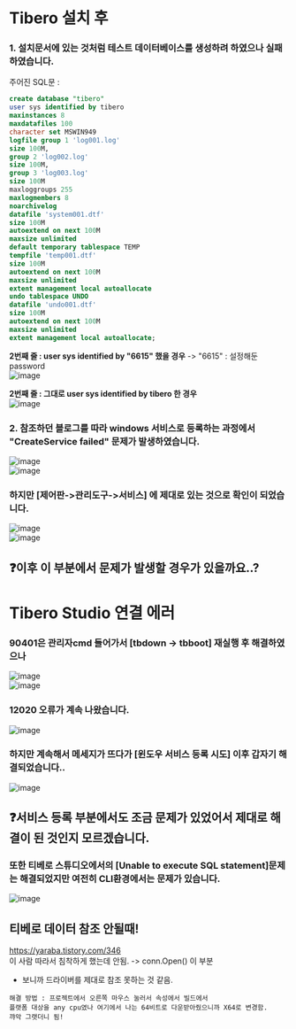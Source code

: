 # Tibero 설치 후 

### 1. 설치문서에 있는 것처럼 테스트 데이터베이스를 생성하려 하였으나 실패하였습니다. 
주어진 SQL문 :
```sql
create database "tibero"
user sys identified by tibero
maxinstances 8
maxdatafiles 100
character set MSWIN949
logfile group 1 'log001.log'
size 100M,
group 2 'log002.log'
size 100M,
group 3 'log003.log'
size 100M
maxloggroups 255
maxlogmembers 8
noarchivelog
datafile 'system001.dtf'
size 100M
autoextend on next 100M
maxsize unlimited
default temporary tablespace TEMP
tempfile 'temp001.dtf'
size 100M
autoextend on next 100M
maxsize unlimited
extent management local autoallocate
undo tablespace UNDO
datafile 'undo001.dtf'
size 100M
autoextend on next 100M
maxsize unlimited
extent management local autoallocate;
```
**2번째 줄 : user sys identified by "6615" 했을 경우**
-> "6615" : 설정해둔 password  
![image](https://github.com/Kang-SeoHyun/Kang-SeoHyun/assets/77817094/29073af8-fac9-4915-9936-e3955afcad42)   

**2번째 줄 : 그대로 user sys identified by tibero 한 경우**  
![image](https://github.com/Kang-SeoHyun/Kang-SeoHyun/assets/77817094/ab0ba12d-e0d9-47a8-a4c2-382c319053ec)  
 

### 2. 참조하던 블로그를 따라 windows 서비스로 등록하는 과정에서 "CreateService failed" 문제가 발생하였습니다.
![image](https://github.com/Kang-SeoHyun/Kang-SeoHyun/assets/77817094/a0d60568-7481-4d00-82fc-075a3c66a5b8)  
![image](https://github.com/Kang-SeoHyun/Kang-SeoHyun/assets/77817094/38275de3-5fda-4780-9016-4fad20c63789)  

### 하지만 [제어판->관리도구->서비스] 에 제대로 있는 것으로 확인이 되었습니다.  
![image](https://github.com/Kang-SeoHyun/Kang-SeoHyun/assets/77817094/e8dc193f-f74d-412d-b509-cb97258c54c1)  
![image](https://github.com/Kang-SeoHyun/Kang-SeoHyun/assets/77817094/57a99b86-dc71-4f38-b74f-76c04fe019de)   
## ❓이후 이 부분에서 문제가 발생할 경우가 있을까요..?


# Tibero Studio 연결 에러  
### 90401은 관리자cmd 들어가서 [tbdown -> tbboot] 재실행 후 해결하였으나
![image](https://github.com/Kang-SeoHyun/Kang-SeoHyun/assets/77817094/f3600940-d3a0-428c-b10b-08f0f15d8058)   
![image](https://github.com/Kang-SeoHyun/Kang-SeoHyun/assets/77817094/375bcd99-442e-4be5-9a1b-82f3bfdde54d)  

### 12020 오류가 계속 나왔습니다.  
![image](https://github.com/Kang-SeoHyun/Kang-SeoHyun/assets/77817094/b796a50e-1e04-435a-a6f8-2dc161f354a4)   

### 하지만 계속해서 메세지가 뜨다가 [윈도우 서비스 등록 시도] 이후 갑자기 해결되었습니다..  
![image](https://github.com/Kang-SeoHyun/Kang-SeoHyun/assets/77817094/c1891133-ec20-4e25-806e-d3a0c2578e9b) 

## ❓서비스 등록 부분에서도 조금 문제가 있었어서 제대로 해결이 된 것인지 모르겠습니다.

### 또한 티베로 스튜디오에서의 [Unable to execute SQL statement]문제는 해결되었지만 여전히 CLI환경에서는 문제가 있습니다.  
![image](https://github.com/Kang-SeoHyun/Kang-SeoHyun/assets/77817094/f85bf49c-c693-4808-9ffd-91e2ee32c8ae)

## 티베로 데이터 참조 안될때!
https://yaraba.tistory.com/346  
이 사람 따라서 침착하게 했는데 안됨. -> conn.Open() 이 부분  
* 보니까 드라이버를 제대로 참조 못하는 것 같음.
```
해결 방법 : 프로젝트에서 오른쪽 마우스 눌러서 속성에서 빌드에서
플랫폼 대상을 any cpu였나 여기에서 나는 64비트로 다운받아줬으니까 X64로 변경함.
꺄악 그랫더니 됨! 
```